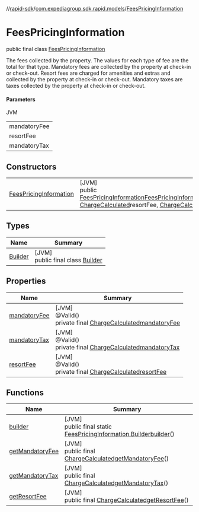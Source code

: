 //[rapid-sdk](../../../index.md)/[com.expediagroup.sdk.rapid.models](../index.md)/[FeesPricingInformation](index.md)

# FeesPricingInformation

public final class [FeesPricingInformation](index.md)

The fees collected by the property. The values for each type of fee are the total for that type.  Mandatory fees are collected by the property at check-in or check-out. Resort fees are charged for amenities and extras and collected by the property at check-in or check-out. Mandatory taxes are taxes collected by the property at check-in or check-out.

#### Parameters

JVM

| |
|---|
| mandatoryFee |
| resortFee |
| mandatoryTax |

## Constructors

| | |
|---|---|
| [FeesPricingInformation](-fees-pricing-information.md) | [JVM]<br>public [FeesPricingInformation](index.md)[FeesPricingInformation](-fees-pricing-information.md)([ChargeCalculated](../-charge-calculated/index.md)mandatoryFee, [ChargeCalculated](../-charge-calculated/index.md)resortFee, [ChargeCalculated](../-charge-calculated/index.md)mandatoryTax) |

## Types

| Name | Summary |
|---|---|
| [Builder](-builder/index.md) | [JVM]<br>public final class [Builder](-builder/index.md) |

## Properties

| Name | Summary |
|---|---|
| [mandatoryFee](index.md#-1902609219%2FProperties%2F700308213) | [JVM]<br>@Valid()<br>private final [ChargeCalculated](../-charge-calculated/index.md)[mandatoryFee](index.md#-1902609219%2FProperties%2F700308213) |
| [mandatoryTax](index.md#-136065992%2FProperties%2F700308213) | [JVM]<br>@Valid()<br>private final [ChargeCalculated](../-charge-calculated/index.md)[mandatoryTax](index.md#-136065992%2FProperties%2F700308213) |
| [resortFee](index.md#-136444485%2FProperties%2F700308213) | [JVM]<br>@Valid()<br>private final [ChargeCalculated](../-charge-calculated/index.md)[resortFee](index.md#-136444485%2FProperties%2F700308213) |

## Functions

| Name | Summary |
|---|---|
| [builder](builder.md) | [JVM]<br>public final static [FeesPricingInformation.Builder](-builder/index.md)[builder](builder.md)() |
| [getMandatoryFee](get-mandatory-fee.md) | [JVM]<br>public final [ChargeCalculated](../-charge-calculated/index.md)[getMandatoryFee](get-mandatory-fee.md)() |
| [getMandatoryTax](get-mandatory-tax.md) | [JVM]<br>public final [ChargeCalculated](../-charge-calculated/index.md)[getMandatoryTax](get-mandatory-tax.md)() |
| [getResortFee](get-resort-fee.md) | [JVM]<br>public final [ChargeCalculated](../-charge-calculated/index.md)[getResortFee](get-resort-fee.md)() |
